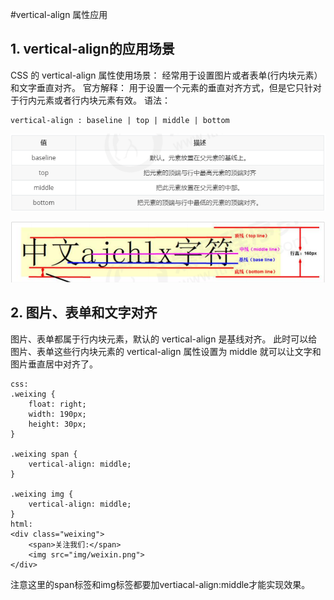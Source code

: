 #vertical-align 属性应用
## 1. vertical-align的应用场景
CSS 的 vertical-align 属性使用场景： 经常用于设置图片或者表单(行内块元素）和文字垂直对齐。
官方解释： 用于设置一个元素的垂直对齐方式，但是它只针对于行内元素或者行内块元素有效。
语法：
```
vertical-align : baseline | top | middle | bottom
```
![avtar](img/vertical-align1.png)


![avtar](img/vertical-align2.png)

## 2.  图片、表单和文字对齐
图片、表单都属于行内块元素，默认的 vertical-align 是基线对齐。
此时可以给图片、表单这些行内块元素的 vertical-align 属性设置为 middle 就可以让文字和图片垂直居中对齐了。
```
css:
.weixing {
	float: right;
	width: 190px;
	height: 30px;	
}

.weixing span {
	vertical-align: middle;
}

.weixing img {
	vertical-align: middle;
}
html:
<div class="weixing">
	<span>关注我们:</span>
	<img src="img/weixin.png">
</div>
```
注意这里的span标签和img标签都要加vertiacal-align:middle才能实现效果。